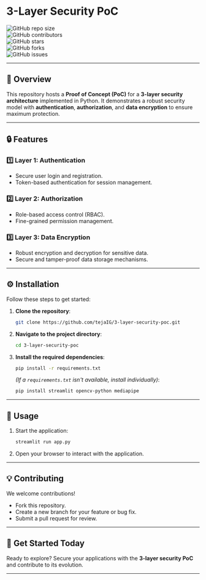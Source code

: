 # **3-Layer Security PoC**  

![GitHub repo size](https://img.shields.io/github/repo-size/tejaIG/3-layer-security-poc?color=blue&label=Repo%20Size)  
![GitHub contributors](https://img.shields.io/github/contributors/tejaIG/3-layer-security-poc?color=green&label=Contributors)  
![GitHub stars](https://img.shields.io/github/stars/tejaIG/3-layer-security-poc?style=social&color=brightgreen)  
![GitHub forks](https://img.shields.io/github/forks/tejaIG/3-layer-security-poc?style=social&color=brightgreen)  
![GitHub issues](https://img.shields.io/github/issues/tejaIG/3-layer-security-poc?color=red&label=Open%20Issues)  

---

## 🌟 **Overview**  
This repository hosts a **Proof of Concept (PoC)** for a **3-layer security architecture** implemented in Python. It demonstrates a robust security model with **authentication**, **authorization**, and **data encryption** to ensure maximum protection.  

---

## 🔒 **Features**  
### **1️⃣ Layer 1: Authentication**  
- Secure user login and registration.  
- Token-based authentication for session management.  

### **2️⃣ Layer 2: Authorization**  
- Role-based access control (RBAC).  
- Fine-grained permission management.  

### **3️⃣ Layer 3: Data Encryption**  
- Robust encryption and decryption for sensitive data.  
- Secure and tamper-proof data storage mechanisms.  

---

## ⚙️ **Installation**  
Follow these steps to get started:  

1. **Clone the repository**:  
   ```bash
   git clone https://github.com/tejaIG/3-layer-security-poc.git
   ```  

2. **Navigate to the project directory**:  
   ```bash
   cd 3-layer-security-poc
   ```  

3. **Install the required dependencies**:  
   ```bash
   pip install -r requirements.txt
   ```  
   *(If a `requirements.txt` isn't available, install individually)*:  
   ```bash
   pip install streamlit opencv-python mediapipe
   ```  

---

## 🚀 **Usage**  
1. Start the application:  
   ```bash
   streamlit run app.py
   ```  
2. Open your browser to interact with the application.  

---

## 💡 **Contributing**  
We welcome contributions!  
- Fork this repository.  
- Create a new branch for your feature or bug fix.  
- Submit a pull request for review.  

---

## 🎉 **Get Started Today**  
Ready to explore? Secure your applications with the **3-layer security PoC** and contribute to its evolution.  

---

